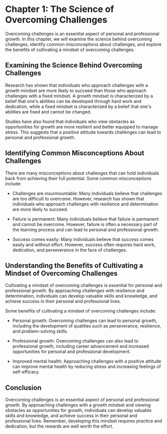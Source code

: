 Chapter 1: The Science of Overcoming Challenges
===============================================

Overcoming challenges is an essential aspect of personal and professional growth. In this chapter, we will examine the science behind overcoming challenges, identify common misconceptions about challenges, and explore the benefits of cultivating a mindset of overcoming challenges.

Examining the Science Behind Overcoming Challenges
--------------------------------------------------

Research has shown that individuals who approach challenges with a growth mindset are more likely to succeed than those who approach challenges with a fixed mindset. A growth mindset is characterized by a belief that one's abilities can be developed through hard work and dedication, while a fixed mindset is characterized by a belief that one's abilities are fixed and cannot be changed.

Studies have also found that individuals who view obstacles as opportunities for growth are more resilient and better equipped to manage stress. This suggests that a positive attitude towards challenges can lead to personal and professional growth.

Identifying Common Misconceptions About Challenges
--------------------------------------------------

There are many misconceptions about challenges that can hold individuals back from achieving their full potential. Some common misconceptions include:

* Challenges are insurmountable: Many individuals believe that challenges are too difficult to overcome. However, research has shown that individuals who approach challenges with resilience and determination are more likely to succeed.

* Failure is permanent: Many individuals believe that failure is permanent and cannot be overcome. However, failure is often a necessary part of the learning process and can lead to personal and professional growth.

* Success comes easily: Many individuals believe that success comes easily and without effort. However, success often requires hard work, dedication, and perseverance in the face of challenges.

Understanding the Benefits of Cultivating a Mindset of Overcoming Challenges
----------------------------------------------------------------------------

Cultivating a mindset of overcoming challenges is essential for personal and professional growth. By approaching challenges with resilience and determination, individuals can develop valuable skills and knowledge, and achieve success in their personal and professional lives.

Some benefits of cultivating a mindset of overcoming challenges include:

* Personal growth: Overcoming challenges can lead to personal growth, including the development of qualities such as perseverance, resilience, and problem-solving skills.

* Professional growth: Overcoming challenges can also lead to professional growth, including career advancement and increased opportunities for personal and professional development.

* Improved mental health: Approaching challenges with a positive attitude can improve mental health by reducing stress and increasing feelings of self-efficacy.

Conclusion
----------

Overcoming challenges is an essential aspect of personal and professional growth. By approaching challenges with a growth mindset and viewing obstacles as opportunities for growth, individuals can develop valuable skills and knowledge, and achieve success in their personal and professional lives. Remember, developing this mindset requires practice and dedication, but the rewards are well worth the effort.
